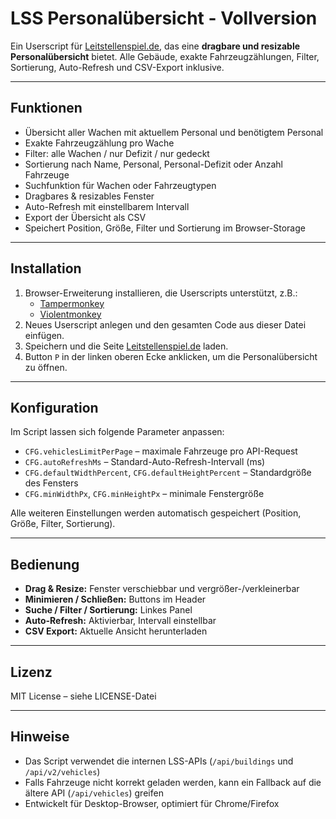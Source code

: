 # LSS Personalübersicht - Vollversion

Ein Userscript für [Leitstellenspiel.de](https://www.leitstellenspiel.de/), das eine **dragbare und resizable Personalübersicht** bietet. Alle Gebäude, exakte Fahrzeugzählungen, Filter, Sortierung, Auto-Refresh und CSV-Export inklusive.

---

## Funktionen

- Übersicht aller Wachen mit aktuellem Personal und benötigtem Personal
- Exakte Fahrzeugzählung pro Wache
- Filter: alle Wachen / nur Defizit / nur gedeckt
- Sortierung nach Name, Personal, Personal-Defizit oder Anzahl Fahrzeuge
- Suchfunktion für Wachen oder Fahrzeugtypen
- Dragbares & resizables Fenster
- Auto-Refresh mit einstellbarem Intervall
- Export der Übersicht als CSV
- Speichert Position, Größe, Filter und Sortierung im Browser-Storage

---

## Installation

1. Browser-Erweiterung installieren, die Userscripts unterstützt, z.B.:
   - [Tampermonkey](https://www.tampermonkey.net/)
   - [Violentmonkey](https://violentmonkey.github.io/)
2. Neues Userscript anlegen und den gesamten Code aus dieser Datei einfügen.
3. Speichern und die Seite [Leitstellenspiel.de](https://www.leitstellenspiel.de/) laden.
4. Button `P` in der linken oberen Ecke anklicken, um die Personalübersicht zu öffnen.

---

## Konfiguration

Im Script lassen sich folgende Parameter anpassen:

- `CFG.vehiclesLimitPerPage` – maximale Fahrzeuge pro API-Request
- `CFG.autoRefreshMs` – Standard-Auto-Refresh-Intervall (ms)
- `CFG.defaultWidthPercent`, `CFG.defaultHeightPercent` – Standardgröße des Fensters
- `CFG.minWidthPx`, `CFG.minHeightPx` – minimale Fenstergröße

Alle weiteren Einstellungen werden automatisch gespeichert (Position, Größe, Filter, Sortierung).

---

## Bedienung

- **Drag & Resize:** Fenster verschiebbar und vergrößer-/verkleinerbar  
- **Minimieren / Schließen:** Buttons im Header  
- **Suche / Filter / Sortierung:** Linkes Panel  
- **Auto-Refresh:** Aktivierbar, Intervall einstellbar  
- **CSV Export:** Aktuelle Ansicht herunterladen

---

## Lizenz

MIT License – siehe LICENSE-Datei

---

## Hinweise

- Das Script verwendet die internen LSS-APIs (`/api/buildings` und `/api/v2/vehicles`)  
- Falls Fahrzeuge nicht korrekt geladen werden, kann ein Fallback auf die ältere API (`/api/vehicles`) greifen  
- Entwickelt für Desktop-Browser, optimiert für Chrome/Firefox
